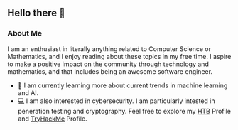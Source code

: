 ## Hello there 👋

<!--
**potty10/potty10** is a ✨ _special_ ✨ repository because its `README.md` (this file) appears on your GitHub profile.

Here are some ideas to get you started:

- 🔭 I’m currently working on ...
- 🌱 I’m currently learning ...
- 👯 I’m looking to collaborate on ...
- 🤔 I’m looking for help with ...
- 💬 Ask me about ...
- 📫 How to reach me: ...
- 😄 Pronouns: ...
- ⚡ Fun fact: ...
-->
### About Me
I am an enthusiast in literally anything related to Computer Science or Mathematics, and I enjoy reading about these topics in my free time. I aspire to make a positive impact on the community through technology and mathematics, and that includes being an awesome software engineer.

- 📕 I am currently learning more about current trends in machine learning and AI.
- 💻 I am also interested in cybersecurity. I am particularly intested in peneration testing and cryptography. Feel free to explore my [HTB](https://app.hackthebox.com/profile/activity/1595713) Profile and [TryHackMe](https://tryhackme.com/p/solarpanda7) Profile.
